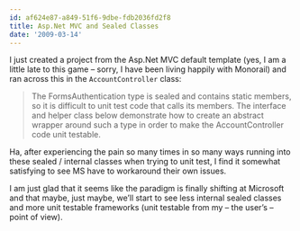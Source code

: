 ```yaml
---
id: af624e87-a849-51f6-9dbe-fdb2036fd2f8
title: Asp.Net MVC and Sealed Classes
date: '2009-03-14'
---
```


I just created a project from the Asp.Net MVC default template (yes, I am a little late to this game – sorry, I have been living happily with Monorail) and ran across this in the `AccountController` class:

> The FormsAuthentication type is sealed and contains static members, so it is difficult to unit test code that calls its members. The interface and helper class below demonstrate how to create an abstract wrapper around such a type in order to make the AccountController code unit testable.

Ha, after experiencing the pain so many times in so many ways running into these sealed / internal classes when trying to unit test, I find it somewhat satisfying to see MS have to workaround their own issues.

I am just glad that it seems like the paradigm is finally shifting at Microsoft and that maybe, just maybe, we’ll start to see less internal sealed classes and more unit testable frameworks (unit testable from my – the user’s – point of view).